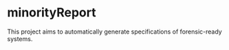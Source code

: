 # minorityReport
This project aims to automatically generate specifications of forensic-ready systems. 

